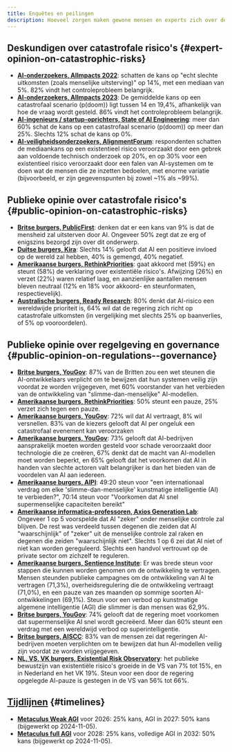 ```yaml
---
title: Enquêtes en peilingen
description: Hoeveel zorgen maken gewone mensen en experts zich over de risico's en governance van AI?
---
```


## Deskundigen over catastrofale risico's {#expert-opinion-on-catastrophic-risks}

- **[AI-onderzoekers, AIImpacts 2022](https://aiimpacts.org/2022-expert-survey-on-progress-in-ai/)**: schatten de kans op "echt slechte uitkomsten (zoals menselijke uitsterving)" op 14%, met een mediaan van 5%. 82% vindt het controleprobleem belangrijk.
- **[AI-onderzoekers, AIImpacts 2023](https://wiki.aiimpacts.org/ai_timelines/predictions_of_human-level_ai_timelines/ai_timeline_surveys/2023_expert_survey_on_progress_in_ai)**: De gemiddelde kans op een catastrofaal scenario (p(doom)) ligt tussen 14 en 19,4%, afhankelijk van hoe de vraag wordt gesteld. 86% vindt het controleprobleem belangrijk.
- **[AI-ingenieurs / startup-oprichters, State of AI Engineering](https://elemental-croissant-32a.notion.site/State-of-AI-Engineering-2023-20c09dc1767f45988ee1f479b4a84135#694f89e86f9148cb855220ec05e9c631)**: meer dan 60% schat de kans op een catastrofaal scenario (p(doom)) op meer dan 25%. Slechts 12% schat de kans op 0%.
- **[AI-veiligheidsonderzoekers, AlignmentForum](https://web.archive.org/web/20221013014859/https://www.alignmentforum.org/posts/QvwSr5LsxyDeaPK5s/existential-risk-from-ai-survey-results)**: respondenten schatten de mediaankans op een existentieel risico veroorzaakt door een gebrek aan voldoende technisch onderzoek op 20%, en op 30% voor een existentieel risico veroorzaakt door een falen van AI-systemen om te doen wat de mensen die ze inzetten bedoelen, met enorme variatie (bijvoorbeeld, er zijn gegevenspunten bij zowel ~1% als ~99%).

## Publieke opinie over catastrofale risico's {#public-opinion-on-catastrophic-risks}

- **[Britse burgers, PublicFirst](https://publicfirst.co.uk/ai/)**: denken dat er een kans van 9% is dat de mensheid zal uitsterven door AI. Ongeveer 50% zegt dat ze erg of enigszins bezorgd zijn over dit onderwerp.
- **[Duitse burgers, Kira](https://www.zeit.de/digital/2023-04/ki-risiken-angst-umfrage-forschung-kira)**: Slechts 14% gelooft dat AI een positieve invloed op de wereld zal hebben, 40% is gemengd, 40% negatief.
- **[Amerikaanse burgers, RethinkPriorities](https://rethinkpriorities.org/publications/us-public-perception-of-cais-statement-and-the-risk-of-extinction)**: gaat akkoord met (59%) en steunt (58%) de verklaring over existentiële risico's. Afwijzing (26%) en verzet (22%) waren relatief laag, en aanzienlijke aantallen mensen bleven neutraal (12% en 18% voor akkoord- en steunformaten, respectievelijk).
- **[Australische burgers, Ready Research](https://theconversation.com/80-of-australians-think-ai-risk-is-a-global-priority-the-government-needs-to-step-up-225175)**: 80% denkt dat AI-risico een wereldwijde prioriteit is, 64% wil dat de regering zich richt op catastrofale uitkomsten (in vergelijking met slechts 25% op baanverlies, of 5% op vooroordelen).

## Publieke opinie over regelgeving en governance {#public-opinion-on-regulations--governance}

- **[Britse burgers, YouGov](https://time.com/7213096/uk-public-ai-law-poll/)**: 87% van de Britten zou een wet steunen die AI-ontwikkelaars verplicht om te bewijzen dat hun systemen veilig zijn voordat ze worden vrijgegeven, met 60% voorstander van het verbieden van de ontwikkeling van "slimme-dan-menselijke" AI-modellen.
- **[Amerikaanse burgers, RethinkPriorities](https://forum.effectivealtruism.org/posts/ConFiY9cRmg37fs2p/us-public-opinion-of-ai-policy-and-risk)**: 50% steunt een pauze, 25% verzet zich tegen een pauze.
- **[Amerikaanse burgers, YouGov](https://www.vox.com/future-perfect/2023/8/18/23836362/ai-slow-down-poll-regulation)**: 72% wil dat AI vertraagt, 8% wil versnellen. 83% van de kiezers gelooft dat AI per ongeluk een catastrofaal evenement kan veroorzaken
- **[Amerikaanse burgers, YouGov](https://theaipi.org/poll-shows-voters-oppose-open-sourcing-ai-models-support-regulatory-representation-on-boards-and-say-ai-risks-outweigh-benefits-2/)**: 73% gelooft dat AI-bedrijven aansprakelijk moeten worden gesteld voor schade veroorzaakt door technologie die ze creëren, 67% denkt dat de macht van AI-modellen moet worden beperkt, en 65% gelooft dat het voorkomen dat AI in handen van slechte actoren valt belangrijker is dan het bieden van de voordelen van AI aan iedereen.
- **[Amerikaanse burgers, AIPI](https://www.politico.com/newsletters/digital-future-daily/2023/11/29/exclusive-what-people-actually-think-about-ai-00129147)**: 49:20 steun voor "een internationaal verdrag om elke 'slimme-dan-menselijke' kunstmatige intelligentie (AI) te verbieden?", 70:14 steun voor "Voorkomen dat AI snel supermenselijke capaciteiten bereikt"
- **[Amerikaanse informatica-professoren, Axios Generation Lab](https://www.axios.com/2023/09/05/ai-regulations-expert-survey)**: Ongeveer 1 op 5 voorspelde dat AI "zeker" onder menselijke controle zal blijven. De rest was verdeeld tussen degenen die zeiden dat AI "waarschijnlijk" of "zeker" uit de menselijke controle zal raken en degenen die zeiden "waarschijnlijk niet".
  Slechts 1 op 6 zei dat AI niet of niet kan worden gereguleerd. Slechts een handvol vertrouwt op de private sector om zichzelf te reguleren.
- **[Amerikaanse burgers, Sentience Institute](https://www.sentienceinstitute.org/aims-survey-supplement-2023)**: Er was brede steun voor stappen die kunnen worden genomen om de ontwikkeling te vertragen. Mensen steunden publieke campagnes om de ontwikkeling van AI te vertragen (71,3%), overheidsregulering die de ontwikkeling vertraagt (71,0%), en een pauze van zes maanden op sommige soorten AI-ontwikkelingen (69,1%). Steun voor een verbod op kunstmatige algemene intelligentie (AGI) die slimmer is dan mensen was 62,9%.
- **[Britse burgers, YouGov](https://inews.co.uk/news/politics/voters-deepfakes-ban-ai-intelligent-humans-2708693)**: 74% gelooft dat de regering moet voorkomen dat supermenselijke AI snel wordt gecreëerd. Meer dan 60% steunt een verdrag met een wereldwijd verbod op superintelligentie.
- **[Britse burgers, AISCC](https://aiscc.org/2023/11/01/yougov-poll-83-of-brits-demand-companies-prove-ai-systems-are-safe-before-release/)**: 83% van de mensen zei dat regeringen AI-bedrijven moeten verplichten om te bewijzen dat hun AI-modellen veilig zijn voordat ze worden vrijgegeven.
- **[NL, VS, VK burgers, Existential Risk Observatory](https://www.existentialriskobservatory.org/papers_and_reports/Trends%20in%20Public%20Attitude%20Towards%20Existential%20Risk%20And%20Artificial%20Intelligence.pdf)**: het publieke bewustzijn van existentiële risico's groeide in de VS van 7% tot 15%, en in Nederland en het VK 19%. Steun voor een door de regering opgelegde AI-pauze is gestegen in de VS van 56% tot 66%.

## [Tijdlijnen](/timelines) {#timelines}

- **[Metaculus Weak AGI](https://www.metaculus.com/questions/3479/date-weakly-general-ai-is-publicly-known/)** voor 2026: 25% kans, AGI in 2027: 50% kans (bijgewerkt op 2024-11-05).
- **[Metaculus full AGI](https://www.metaculus.com/questions/5121/date-of-artificial-general-intelligence/)** voor 2028: 25% kans, volledige AGI in 2032: 50% kans (bijgewerkt op 2024-11-05).
